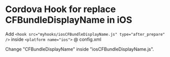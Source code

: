 # Cordova Hook for replace CFBundleDisplayName in iOS

Add `<hook src="myhooks/iosCFBundleDisplayName.js" type="after_prepare" />` inside `<platform name="ios">` @ config.xml

Change "CFBundleDisplayName" inside "iosCFBundleDisplayName.js".
